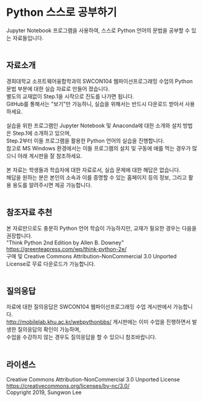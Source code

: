 # Python 스스로 공부하기
Jupyter Notebook 프로그램을 사용하여, 스스로 Python 언어의 문법을 공부할 수 있는 자료들입니다.<br><br>
## 자료소개
경희대학교 소프트웨어융합학과의 SWCON104 웹파이선프로그래밍 수업의 Python 문법 부분에 대한 실습 자료로 만들어 졌습니다.<br>
별도의 교재없이 Step.1을 시작으로 진도를 나가면 됩니다.<br>
GitHub를 통해서는 "보기"만 가능하니, 실습을 위해서는 반드시 다운로드 받아서 사용하세요.<br><br>
실습을 위한 프로그램인 Jupyter Notebook 및 Anaconda에 대한 소개와 설치 방법은 Step.1에 소개하고 있으며,<br>
Step.2부터 이들 프로그램을 활용한 Python 언어의 실습을 진행합니다.<br>
참고로 MS Windows 환경에서는 이들 프로그램의 설치 및 구동에 애를 먹는 경우가 많으니 아래 게시판을 잘 참조하세요.<br><br>
본 자료는 학생들과 학습자에 대한 자료로서, 실습 문제에 대한 해답은 없습니다.<br>
해답을 원하는 분은 본인의 소속과 이를 증명할 수 있는 홈페이지 등의 정보, 그리고 활용 용도를 알려주시면 제공 가능합니다.<br><br>
## 참조자료 추천
본 자료만으로도 충분히 Python 언어 학습이 가능하지만, 교재가 필요한 경우는 다음을 권장합니다.<br>
"Think Python 2nd Edition by Allen B. Downey" https://greenteapress.com/wp/think-python-2e/<br>
구매 및 Creative Commons Attribution-NonCommercial 3.0 Unported License로 무료 다운로드가 가능합니다.<br><br>
## 질의응답
자료에 대한 질의응답은 SWCON104 웹파이선프로그래밍 수업 게시판에서 가능합니다.<br>
http://mobilelab.khu.ac.kr/webpythonbbs/
게시판에는 이미 수업을 진행하면서 발생한 질의응답의 확인이 가능하며,<br>
수업을 수강하지 않는 경우도 질의응답을 할 수 있으니 참조바랍니다.<br><br>
## 라이센스
Creative Commons Attribution-NonCommercial 3.0 Unported License<br>
https://creativecommons.org/licenses/by-nc/3.0/<br>
Copyright 2019, Sungwon Lee
